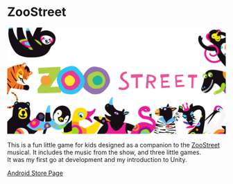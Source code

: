 # ZooStreet
![inator picture](/images/zoostreet_feature.png)

This is a fun little game for kids designed as a companion to the [ZooStreet](http://www.zoostreet.ca/) musical. It includes the music from the show, and three little games.
<br>
It was my first go at development and my introduction to Unity.

[Android Store Page](https://play.google.com/store/apps/details?id=com.JakeParente.ZooStreet&hl=en_CA)


